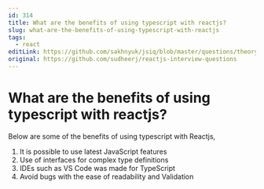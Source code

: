 ```yaml
---
id: 314
title: What are the benefits of using typescript with reactjs?
slug: what-are-the-benefits-of-using-typescript-with-reactjs
tags:
  - react
editLink: https://github.com/sakhnyuk/jsiq/blob/master/questions/theory/react/314.md
original: https://github.com/sudheerj/reactjs-interview-questions
---
```


# What are the benefits of using typescript with reactjs?

Below are some of the benefits of using typescript with Reactjs,

1. It is possible to use latest JavaScript features
2. Use of interfaces for complex type definitions
3. IDEs such as VS Code was made for TypeScript
4. Avoid bugs with the ease of readability and Validation